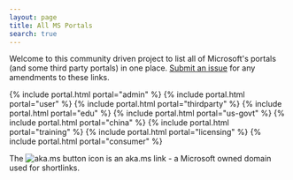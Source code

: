 ```yaml
---
layout: page
title: All MS Portals
search: true
---
```

Welcome to this community driven project to list all of Microsoft's portals (and some third party portals) in one place. [Submit an issue](https://github.com/adamfowlerit/msportals.io/issues) for any amendments to these links.

{% include portal.html portal="admin" %}
{% include portal.html portal="user" %}
{% include portal.html portal="thirdparty" %}
{% include portal.html portal="edu" %}
{% include portal.html portal="us-govt" %}
{% include portal.html portal="china" %}
{% include portal.html portal="training" %}
{% include portal.html portal="licensing" %}
{% include portal.html portal="consumer" %}

The ![aka.ms button](.\images\akamsicon.png) icon is an aka.ms link - a Microsoft owned domain used for shortlinks.
